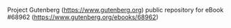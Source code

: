 Project Gutenberg (https://www.gutenberg.org) public repository for
eBook #68962 (https://www.gutenberg.org/ebooks/68962)
